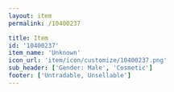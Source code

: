 ```yaml
---
layout: item
permalink: /10400237

title: Item
id: '10400237'
item_name: 'Unknown'
icon_url: 'item/icon/customize/10400237.png'
sub_header: ['Gender: Male', 'Cosmetic']
footer: ['Untradable, Unsellable']
---
```

